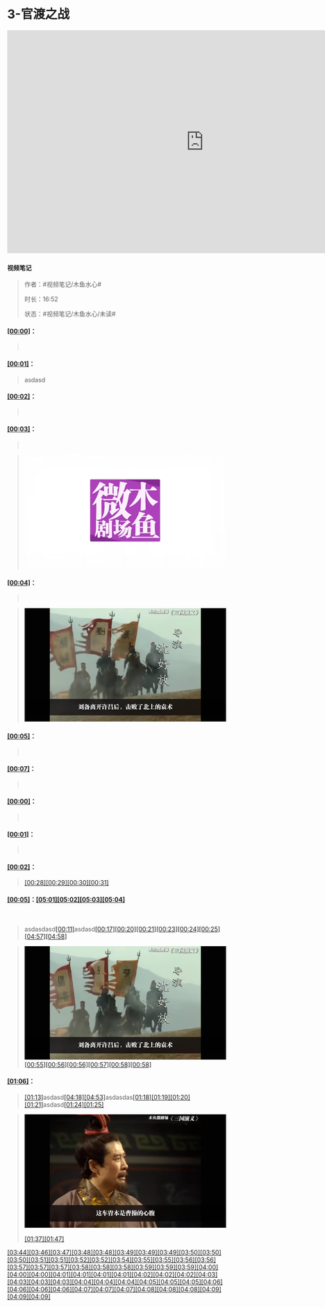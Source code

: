 # 3-官渡之战

<iframe sandbox="allow-top-navigation-by-user-activation allow-same-origin allow-forms allow-scripts allow-popups" src="https://player.bilibili.com/player.html?bvid=BV1hx411e7KP&amp;page=3&amp;high_quality=1&amp;as_wide=1&amp;allowfullscreen=true&amp;autoplay=0&amp;t=0" data-src="" border="0" frameborder="no" framespacing="0" allowfullscreen="true" style="height: 513px; width: 903px; pointer-events: none;"></iframe>

#### <span data-type="text" style="text-shadow: 1px 1px var(--b3-theme-surface-lighter), 2px 2px var(--b3-theme-surface-lighter), 3px 3px var(--b3-theme-surface-lighter), 4px 4px var(--b3-theme-surface-lighter);">视频笔记</span>

> 作者：#视频笔记/木鱼水心#​
>
> 时长：16:52
>
> 状态：#视频笔记/木鱼水心/未读#​

#### [[00:00]](##)：

> ‍

#### [[00:01]](##)：

> asdasd

#### [[00:02]](##)：

> ‍

#### [[00:03]](##)：

> ‍

> ​![image](assets/screenshot-20240814141047-hws67iz.png)​

#### [[00:04]](##)：

> ‍

> ​![image](assets/screenshot-20240814141050-4ts8aes.png)​

#### [[00:05]](##)：

> ‍

#### [[00:07]](##)：

> ‍

#### [[00:00]](##)：

> ‍

#### [[00:01]](##)：

> ‍

#### [[00:02]](##)：

> [[00:28][00:29][00:30][00:31]](##)

#### [[00:05]](##)：[[05:01][05:02][05:03][05:04]](##)

‍

> asdasdasd[[00:11]](##)asdasd[[00:17][00:20][00:21][00:23][00:24][00:25][04:57][04:58]](##)

> ​![image](assets/screenshot-20240814141321-9rcu6d2.png)[[00:55][00:56][00:56][00:57][00:58][00:58]](##)​

#### [[01:06]](##)：

> [[01:13]](##)asdasd[[04:18][04:53]](##)asdasdas[[01:18][01:19][01:20][01:21]](##)asdasd[[01:24][01:25]](##)

> ​![image](assets/screenshot-20240814141355-qinu7e3.png)​
>
> [[01:37][01:47]](##)

[[03:44][03:46][03:47][03:48][03:48][03:49][03:49][03:49][03:50][03:50][03:50][03:51][03:51][03:52][03:52][03:54][03:55][03:55][03:56][03:56][03:57][03:57][03:57][03:58][03:58][03:58][03:59][03:59][03:59][04:00][04:00][04:00][04:01][04:01][04:01][04:01][04:02][04:02][04:02][04:03][04:03][04:03][04:03][04:04][04:04][04:04][04:05][04:05][04:05][04:06][04:06][04:06][04:06][04:07][04:07][04:07][04:08][04:08][04:08][04:09][04:09][04:09]](##)

<br/>

‍
